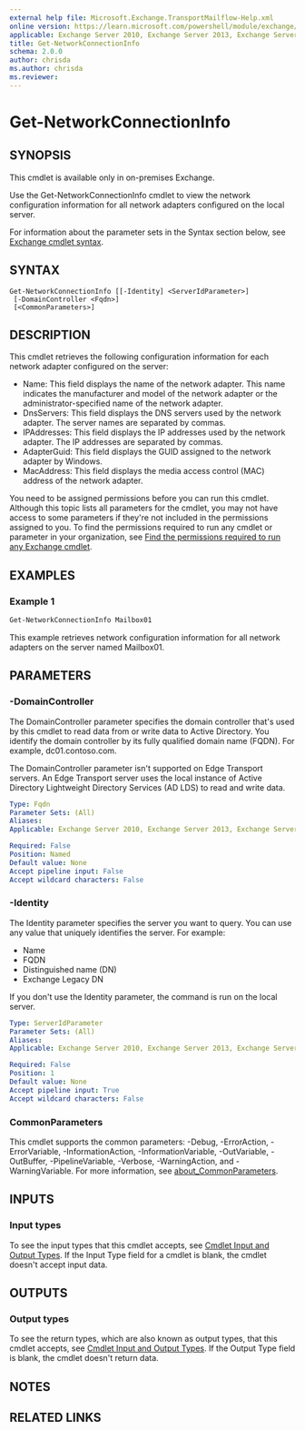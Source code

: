 ```yaml
---
external help file: Microsoft.Exchange.TransportMailflow-Help.xml
online version: https://learn.microsoft.com/powershell/module/exchange/get-networkconnectioninfo
applicable: Exchange Server 2010, Exchange Server 2013, Exchange Server 2016, Exchange Server 2019
title: Get-NetworkConnectionInfo
schema: 2.0.0
author: chrisda
ms.author: chrisda
ms.reviewer:
---
```


# Get-NetworkConnectionInfo

## SYNOPSIS
This cmdlet is available only in on-premises Exchange.

Use the Get-NetworkConnectionInfo cmdlet to view the network configuration information for all network adapters configured on the local server.

For information about the parameter sets in the Syntax section below, see [Exchange cmdlet syntax](https://learn.microsoft.com/powershell/exchange/exchange-cmdlet-syntax).

## SYNTAX

```
Get-NetworkConnectionInfo [[-Identity] <ServerIdParameter>]
 [-DomainController <Fqdn>]
 [<CommonParameters>]
```

## DESCRIPTION
This cmdlet retrieves the following configuration information for each network adapter configured on the server:

- Name: This field displays the name of the network adapter. This name indicates the manufacturer and model of the network adapter or the administrator-specified name of the network adapter.
- DnsServers: This field displays the DNS servers used by the network adapter. The server names are separated by commas.
- IPAddresses: This field displays the IP addresses used by the network adapter. The IP addresses are separated by commas.
- AdapterGuid: This field displays the GUID assigned to the network adapter by Windows.
- MacAddress: This field displays the media access control (MAC) address of the network adapter.

You need to be assigned permissions before you can run this cmdlet. Although this topic lists all parameters for the cmdlet, you may not have access to some parameters if they're not included in the permissions assigned to you. To find the permissions required to run any cmdlet or parameter in your organization, see [Find the permissions required to run any Exchange cmdlet](https://learn.microsoft.com/powershell/exchange/find-exchange-cmdlet-permissions).

## EXAMPLES

### Example 1
```powershell
Get-NetworkConnectionInfo Mailbox01
```

This example retrieves network configuration information for all network adapters on the server named Mailbox01.

## PARAMETERS

### -DomainController
The DomainController parameter specifies the domain controller that's used by this cmdlet to read data from or write data to Active Directory. You identify the domain controller by its fully qualified domain name (FQDN). For example, dc01.contoso.com.

The DomainController parameter isn't supported on Edge Transport servers. An Edge Transport server uses the local instance of Active Directory Lightweight Directory Services (AD LDS) to read and write data.

```yaml
Type: Fqdn
Parameter Sets: (All)
Aliases:
Applicable: Exchange Server 2010, Exchange Server 2013, Exchange Server 2016, Exchange Server 2019

Required: False
Position: Named
Default value: None
Accept pipeline input: False
Accept wildcard characters: False
```

### -Identity
The Identity parameter specifies the server you want to query. You can use any value that uniquely identifies the server. For example:

- Name
- FQDN
- Distinguished name (DN)
- Exchange Legacy DN

If you don't use the Identity parameter, the command is run on the local server.

```yaml
Type: ServerIdParameter
Parameter Sets: (All)
Aliases:
Applicable: Exchange Server 2010, Exchange Server 2013, Exchange Server 2016, Exchange Server 2019

Required: False
Position: 1
Default value: None
Accept pipeline input: True
Accept wildcard characters: False
```

### CommonParameters
This cmdlet supports the common parameters: -Debug, -ErrorAction, -ErrorVariable, -InformationAction, -InformationVariable, -OutVariable, -OutBuffer, -PipelineVariable, -Verbose, -WarningAction, and -WarningVariable. For more information, see [about_CommonParameters](https://go.microsoft.com/fwlink/p/?LinkID=113216).

## INPUTS

### Input types
To see the input types that this cmdlet accepts, see [Cmdlet Input and Output Types](https://go.microsoft.com/fwlink/p/?LinkId=616387). If the Input Type field for a cmdlet is blank, the cmdlet doesn't accept input data.

## OUTPUTS

### Output types
To see the return types, which are also known as output types, that this cmdlet accepts, see [Cmdlet Input and Output Types](https://go.microsoft.com/fwlink/p/?LinkId=616387). If the Output Type field is blank, the cmdlet doesn't return data.

## NOTES

## RELATED LINKS
